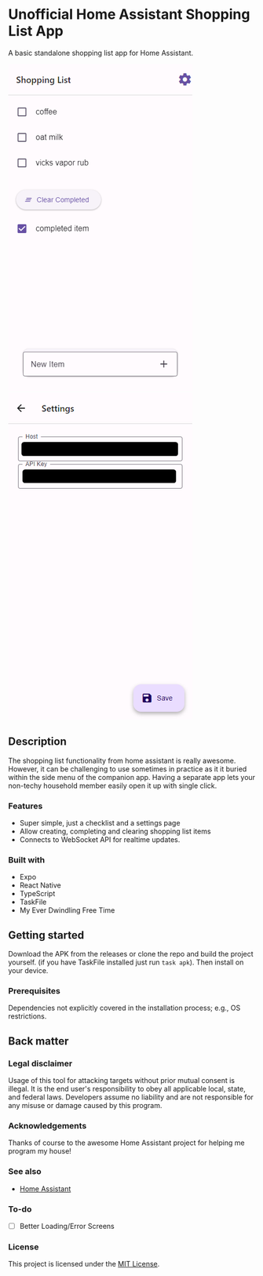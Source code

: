 # Unofficial Home Assistant Shopping List App

A basic standalone shopping list app for Home Assistant.

![](docs/list.png)
![](docs/settings.png)

## Description

The shopping list functionality from home assistant is really awesome. However, it can be challenging to use sometimes in practice as it it buried within the side menu of the companion app. Having a separate app lets your non-techy household member easily open it up with single click.

### Features

- Super simple, just a checklist and a settings page
- Allow creating, completing and clearing shopping list items
- Connects to WebSocket API for realtime updates.

### Built with

- Expo
- React Native
- TypeScript
- TaskFile
- My Ever Dwindling Free Time

## Getting started

Download the APK from the releases or clone the repo and build the project yourself. (if you have TaskFile installed just run `task apk`). Then install on your device.

### Prerequisites

Dependencies not explicitly covered in the installation process; e.g., OS restrictions.

## Back matter

### Legal disclaimer

Usage of this tool for attacking targets without prior mutual consent is illegal. It is the end user's responsibility to obey all applicable local, state, and federal laws. Developers assume no liability and are not responsible for any misuse or damage caused by this program.

### Acknowledgements

Thanks of course to the awesome Home Assistant project for helping me program my house!

### See also

- [Home Assistant](https://www.home-assistant.io/)

### To-do

- [ ] Better Loading/Error Screens

### License

This project is licensed under the [MIT License](LICENSE.md).
